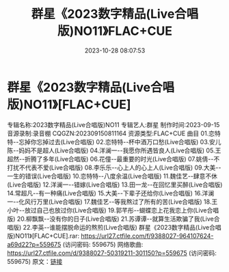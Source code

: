 ﻿---
title: 群星《2023数字精品(Live合唱版)NO11》FLAC+CUE
date: 2023-10-28 08:07:53
categories: WAV车载音乐、镜像
tags: 华语中文
---
# 群星《2023数字精品(Live合唱版)NO11》[FLAC+CUE]

专辑名称:2023数字精品(Live合唱版)NO11
专辑艺人:群星
制作时间:2023-09-15
音源录制:录音棚
CQGZN:202309150811164
资源类型:FLAC+CUE
曲目
01.恋特特--忘掉你忘掉过去(Live合唱版)
02.恋特特--杯中酒万口愁(Live合唱版)
03.安儿陈--妈妈不是超人(Live合唱版)
04.洋澜一--我愿你所遇皆良人(Live合唱版)
05.王超然--折腾了多年(Live合唱版)
06.花僮--最重要的时光(Live合唱版)
07.姚倩--不打扰不代表不爱(Live合唱版)
08.李乐乐--心上人的心上人(Live合唱版)
09.大美--一生的错误(Live合唱版)
10.恋特特--八度余温(Live合唱版)
11.魏佳艺--肆意不休(Live合唱版)
12.洋澜一--错嫁(Live合唱版)
13.田一龙--在回忆里买醉(Live合唱版)
14.常超凡--有一种痛(Live合唱版)
15.大美--下辈子还给你(Live合唱版)
16.洋澜一--化风行万里(Live合唱版)
17.魏佳艺--等我熬过了所有的苦(Live合唱版)
18.王小叶--放过自己也放过你(Live合唱版)
19.郭芊彤--蝴蝶恋上花我恋上你(Live合唱版)
20.柳飘飘--没有你的日子(Live合唱版)
21.苏谭谭--就算生活欺骗了我(Live合唱版)
22.李英--谁能摆脱命运的熬煎(Live合唱版)
群星《2023数字精品(Live合唱版)NO11》[FLAC+CUE].rar: https://url27.ctfile.com/f/9388027-964107624-a69d22?p=559675
(访问密码: 559675)
网络歌曲: https://url27.ctfile.com/d/9388027-50319211-301150?p=559675
(访问密码: 559675)
原文：[链接](https://blog.sina.com.cn/s/blog_1647c7e76010313nb.html)